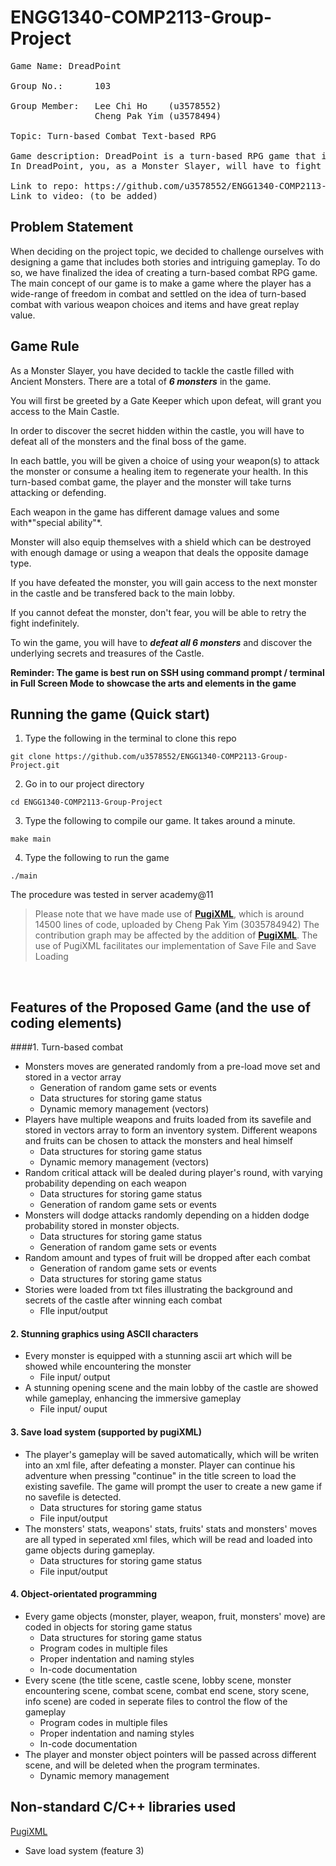 # ENGG1340-COMP2113-Group-Project

<pre>
Game Name: DreadPoint

Group No.:      103

Group Member:   Lee Chi Ho    (u3578552)
                Cheng Pak Yim (u3578494)

Topic: Turn-based Combat Text-based RPG

Game description: DreadPoint is a turn-based RPG game that is focusing on the fun and strategic combat with stories being told after each battle.
In DreadPoint, you, as a Monster Slayer, will have to fight the monsters in a historic Castle to uncover the hidden stories and histories, using the weapons and healing items you collect on the way.

Link to repo: https://github.com/u3578552/ENGG1340-COMP2113-Group-Project
Link to video: (to be added)
</pre>

## **Problem Statement**
When deciding on the project topic, we decided to challenge ourselves with designing a game that includes both stories and intriguing gameplay. To do so, we have finalized the idea of creating a turn-based combat RPG game.<br>
The main concept of our game is to make a game where the player has a wide-range of freedom in combat and settled on the idea of turn-based combat with various weapon choices and items and have great replay value.

## **Game Rule**  
As a Monster Slayer, you have decided to tackle the castle filled with Ancient Monsters. There are a total of ***6 monsters*** in the game.

You will first be greeted by a Gate Keeper which upon defeat, will grant you access to the Main Castle.

In order to discover the secret hidden within the castle, you will have to defeat all of the monsters and the final boss of the game.

In each battle, you will be given a choice of using your weapon(s) to attack the monster or consume a healing item to regenerate your health. In this turn-based combat game, the player and the monster will take turns attacking or defending.

Each weapon in the game has different damage values and some with*"special ability"*.

Monster will also equip themselves with a shield which can be destroyed with enough damage or using a weapon that deals the opposite damage type.

If you have defeated the monster, you will gain access to the next monster in the castle and be transfered back to the main lobby.

If you cannot defeat the monster, don't fear, you will be able to retry the fight indefinitely.

To win the game, you will have to ***defeat all 6 monsters*** and discover the underlying secrets and treasures of the Castle.

**Reminder: The game is best run on SSH using command prompt / terminal in Full Screen Mode to showcase the arts and elements in the game**

## Running the game (Quick start)
1. Type the following in the terminal to clone this repo

`git clone https://github.com/u3578552/ENGG1340-COMP2113-Group-Project.git`

2. Go in to our project directory

`cd ENGG1340-COMP2113-Group-Project`

3. Type the following to compile our game. It takes around a minute.

`make main`

4. Type the following to run the game

`./main`

The procedure was tested in server academy@11


> Please note that we have made use of **[PugiXML](https://github.com/zeux/pugixml)**, which is around 14500 lines of code, uploaded by Cheng Pak Yim (3035784942)
> The contribution graph may be affected by the addition of **[PugiXML](https://github.com/zeux/pugixml)**.
> The use of PugiXML facilitates our implementation of Save File and Save Loading
</br>


## Features of the Proposed Game (and the use of coding elements)

####1. Turn-based combat
* Monsters moves are generated randomly from a pre-load move set and stored in a vector array
	 * Generation of random game sets or events
	 * Data structures for storing game status
	 * Dynamic memory management (vectors)
* Players have multiple weapons and fruits loaded from its savefile and stored in vectors array to form an inventory system. Different weapons and fruits can be chosen to attack the monsters and heal himself
	 * Data structures for storing game status
	 * Dynamic memory management (vectors)
* Random critical attack will be dealed during player's round, with varying probability depending on each weapon
	 * Data structures for storing game status
	 * Generation of random game sets or events
* Monsters will dodge attacks randomly depending on a hidden dodge probability stored in monster objects.
	 * Data structures for storing game status
	 * Generation of random game sets or events
* Random amount and types of fruit will be dropped after each combat
	 * Generation of random game sets or events
	 * Data structures for storing game status
* Stories were loaded from txt files illustrating the background and secrets of the castle after winning each combat
	* FIle input/output

#### 2.  Stunning graphics using ASCII characters
* Every monster is equipped with a stunning ascii art which will be showed while encountering the monster
	 * File input/ output
* A stunning opening scene and the main lobby of the castle are showed while gameplay, enhancing the immersive gameplay
	 * File input/ ouput

#### 3. Save load system (supported by pugiXML)
* The player's gameplay will be saved automatically, which will be writen into an xml file, after defeating a monster. Player can continue his adventure when pressing "continue" in the title screen to load the existing savefile. The game will prompt the user to create a new game if no savefile is detected.
	 * Data structures for storing game status
	 * File input/output
* The monsters' stats, weapons' stats, fruits' stats and monsters' moves are all typed in seperated xml files, which will be read and loaded into game objects during gameplay.
	 * Data structures for storing game status
	 * File input/output

#### 4. Object-orientated programming
* Every game objects (monster, player, weapon, fruit, monsters' move) are coded in objects for storing game status
	 * Data structures for storing game status
	 * Program codes in multiple files
	 * Proper indentation and naming styles
	 * In-code documentation
* Every scene (the title scene, castle scene, lobby scene, monster encountering scene, combat scene, combat end scene, story scene, info scene) are coded in seperate files to control the flow of the gameplay
	 * Program codes in multiple files
	 * Proper indentation and naming styles
	 * In-code documentation
* The player and monster object pointers will be passed across different scene, and will be deleted when the program terminates.
	 * Dynamic memory management

## Non-standard C/C++ libraries used
[PugiXML](https://github.com/zeux/pugixml)
* Save load system (feature 3)
